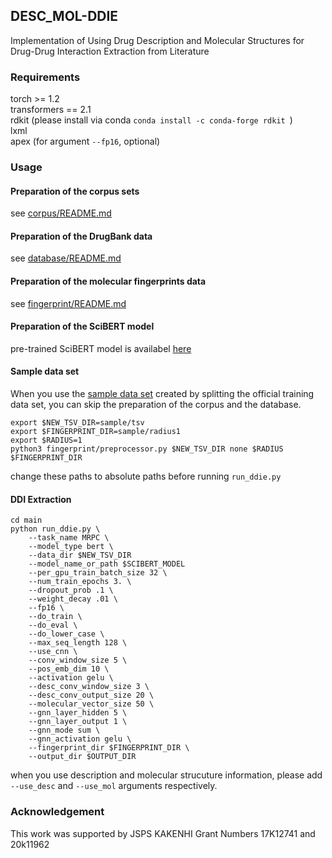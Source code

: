 ## DESC\_MOL-DDIE
Implementation of Using Drug Description and Molecular Structures for Drug-Drug Interaction Extraction from Literature

### Requirements
torch >= 1.2  
transformers == 2.1  
rdkit (please install via conda ```conda install -c conda-forge rdkit ```)  
lxml  
apex (for argument ```--fp16```, optional)  

### Usage
#### Preparation of the corpus sets
see [corpus/README.md](corpus/README.md)

#### Preparation of the DrugBank data
see [database/README.md](database/README.md)

#### Preparation of the molecular fingerprints data
see [fingerprint/README.md](fingerprint/README.md)

#### Preparation of the SciBERT model
pre-trained SciBERT model is availabel [here](https://s3-us-west-2.amazonaws.com/ai2-s2-research/scibert/huggingface_pytorch/scibert_scivocab_uncased.tar)

#### Sample data set
When you use the [sample data set](sample) created by splitting the official training data set, you can skip the preparation of the corpus and the database.
```
export $NEW_TSV_DIR=sample/tsv
export $FINGERPRINT_DIR=sample/radius1
export $RADIUS=1
python3 fingerprint/preprocessor.py $NEW_TSV_DIR none $RADIUS $FINGERPRINT_DIR
```
change these paths to absolute paths before running ```run_ddie.py```

#### DDI Extraction
```
cd main
python run_ddie.py \
    --task_name MRPC \
    --model_type bert \
    --data_dir $NEW_TSV_DIR
    --model_name_or_path $SCIBERT_MODEL
    --per_gpu_train_batch_size 32 \
    --num_train_epochs 3. \
    --dropout_prob .1 \
    --weight_decay .01 \
    --fp16 \
    --do_train \
    --do_eval \
    --do_lower_case \
    --max_seq_length 128 \
    --use_cnn \
    --conv_window_size 5 \
    --pos_emb_dim 10 \
    --activation gelu \
    --desc_conv_window_size 3 \
    --desc_conv_output_size 20 \
    --molecular_vector_size 50 \
    --gnn_layer_hidden 5 \
    --gnn_layer_output 1 \
    --gnn_mode sum \
    --gnn_activation gelu \
    --fingerprint_dir $FINGERPRINT_DIR \
    --output_dir $OUTPUT_DIR
```
when you use description and molecular strucuture information, please add ```--use_desc``` and ```--use_mol``` arguments respectively.


### Acknowledgement
This work was supported by JSPS KAKENHI Grant Numbers 17K12741 and 20k11962
